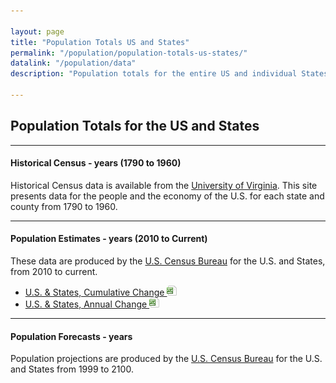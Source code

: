 ```yaml
---

layout: page
title: "Population Totals US and States"
permalink: "/population/population-totals-us-states/"
datalink: "/population/data"
description: "Population totals for the entire US and individual States."

---
```


## Population Totals for the US and States

- - -

#### Historical Census - years (1790 to 1960)

Historical Census data is available from the [University of Virginia](http://mapserver.lib.virginia.edu/). This site presents data for the people and the economy of the U.S. for each state and county from 1790 to 1960. 

- - -

#### Population Estimates - years (2010 to Current)

These data are produced by the [U.S. Census Bureau](http://www.census.gov/popest/estimates.html) for the U.S. and States, from 2010 to current.

- [U.S. & States, Cumulative Change ![xls](/images/page_white_excel.png 'download xls file')](https://drive.google.com/uc?export=download&id=0B_M7zgfu2piFWGNTR2EyQkFmZ1k)
- [U.S. & States, Annual Change ![xls](/images/page_white_excel.png 'download xls file')](https://drive.google.com/uc?export=download&id=0B_M7zgfu2piFZ3htcFJfOGhlSkk)

- - -

#### Population Forecasts - years

Population projections are produced by the [U.S. Census Bureau](http://www.census.gov/population/projections/) for the U.S. and States from 1999 to 2100.

